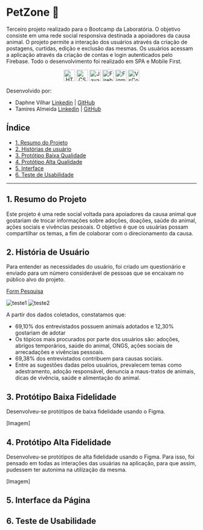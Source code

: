 # PetZone 🐾

Terceiro projeto realizado para o Bootcamp da Laboratória. O objetivo consiste em uma rede social responsiva destinada a apoiadores da causa animal. O projeto permite a interação dos usuários através da criação de postagens, curtidas, edição e exclusão das mesmas. Os usuários acessam a aplicação através da criação de contas e login autenticados pelo Firebase. Todo o desenvolvimento foi realizado em SPA e Mobile First.

<div align="center">
<img src="https://cdn.jsdelivr.net/gh/devicons/devicon/icons/html5/html5-original.svg" alt="HTML5" style="height: 30px;"/> <img src="https://cdn.jsdelivr.net/gh/devicons/devicon/icons/css3/css3-original.svg" alt="CSS3" style="height: 30px;"/> <img src="https://cdn.jsdelivr.net/gh/devicons/devicon/icons/javascript/javascript-original.svg" alt="JavaScript" style="height: 30px;"/> <img src="https://cdn.jsdelivr.net/gh/devicons/devicon/icons/firebase/firebase-plain-wordmark.svg" alt="Firebase" style="height: 30px;"/> <img src="https://user-images.githubusercontent.com/120331438/236021868-a5521c68-5662-4e17-b255-6b6a61cfa4c6.png" alt="Figma" style="height: 30px;"/> <img src="https://user-images.githubusercontent.com/120331438/236022375-08a5db03-84a4-4faf-94b6-51525057f850.png" alt="VsCode" style="height: 30px;"/>
</div>


Desenvolvido por:

* Daphne Vilhar [Linkedin](https://www.linkedin.com/in/daphnevilhar/) | [GitHub](https://github.com/daphnevilhar)
* Tamires Almeida [Linkedin](https://www.linkedin.com/in/tamires-almeida-a88a7612a/) | [GitHub](https://github.com/tatakkkj)


## Índice

* [1. Resumo do Projeto](#1-resumo-projeto)
* [2. Histórias de usuário](#2-historias-de-usuario)
* [3. Protótipo Baixa Qualidade](#3-prototipo-baixa-fidelidade)
* [4. Protótipo Alta Qualidade](#4-prototipo-alta-fidelidade)
* [5. Interface](#5-interface)
* [6. Teste de Usabilidade](#6-teste-usabilidade)

***

## 1. Resumo do Projeto

Este projeto é uma rede social voltada para apoiadores da causa animal que gostariam de trocar informações sobre adoções, doações, saúde do animal, ações sociais e vivências pessoais. O objetivo é que os usuárias possam compartilhar os temas, a fim de colaborar com o direcionamento da causa.

## 2. História de Usuário

Para entender as necessidades do usuário, foi criado um questionário e enviado para um número considerável de pessoas que se encaixam no público alvo do projeto.

[Form Pesquisa](https://docs.google.com/forms/d/e/1FAIpQLSdWBoeJ1uYduCV5854rdtDi-Of0WeydJWesV54Kzk4Q1HWXHg/viewform)

![teste1](https://user-images.githubusercontent.com/120331438/236042023-baec9983-e5fa-470b-89ec-55c21e98be7a.png)
![teste2](https://user-images.githubusercontent.com/120331438/236042084-345c530f-427f-4ea9-bae0-41d369baedfa.png)

A partir dos dados coletados, constatamos que:

* 69,10% dos entrevistados possuem animais adotados e 12,30% gostariam de adotar
* Os tópicos mais procurados por parte dos usuários são: adoções, abrigos temporários, saúde do animal, ONGS, ações sociais de arrecadações e vivências pessoais.
* 69,38% dos entrevistados contribuem para causas sociais. 
* Entre as sugestões dadas pelos usuários, prevalecem temas como adestramento, adoção responsável, denuncia a maus-tratos de animais, dicas de vivência, saúde e alimentação do animal.





## 3. Protótipo Baixa Fidelidade

Desenvolveu-se protótipos de baixa fidelidade usando o Figma.

[Imagem]



## 4. Protótipo Alta Fidelidade

Desenvolveu-se protótipos de alta fidelidade usando o Figma. Para isso, foi pensado em todas as interações das usuárias na aplicação, para que assim, pudessem ter autonima na utilização da mesma.

[Imagem]


## 5. Interface da Página



## 6. Teste de Usabilidade

